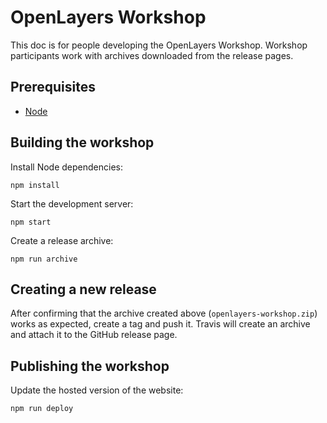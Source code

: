 # OpenLayers Workshop

This doc is for people developing the OpenLayers Workshop.  Workshop participants work with archives downloaded from the release pages.

## Prerequisites

 * [Node](https://nodejs.org/)

## Building the workshop

Install Node dependencies:

    npm install

Start the development server:

    npm start

Create a release archive:

    npm run archive

## Creating a new release

After confirming that the archive created above (`openlayers-workshop.zip`) works as expected, create a tag and push it.  Travis will create an archive and attach it to the GitHub release page.

## Publishing the workshop

Update the hosted version of the website:

    npm run deploy
